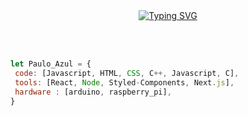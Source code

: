   <div align="center">
    <a href="https://git.io/typing-svg"><img src="https://readme-typing-svg.herokuapp.com?font=Fira+Mono&pause=1000&color=2C5DF7&width=435&lines=Ol%C3%A1%2C+eu+sou+Paulo+Teles+Serra+Azul;Estudante+de+Eng.+Comp+%7C+UFBA" alt="Typing SVG" /></a>
   </div>
  
   <br><br>
  
   ```javascript
  let Paulo_Azul = {
    code: [Javascript, HTML, CSS, C++, Javascript, C],
    tools: [React, Node, Styled-Components, Next.js],
    hardware : [arduino, raspberry_pi],
  }
  ```
